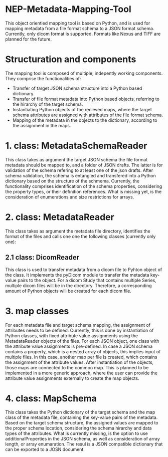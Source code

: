 # NEP-Metadata-Mapping-Tool

This object orientied mapping tool is based on Python, and is used for mapping metadata from a file format schema to a JSON format schema. Currently, only dicom format is supported. Formats like Nexus and TIFF are planned for the future.

# Structuration and components

The mapping tool is composed of multiple, indepently working components. They comprise the functionalities of:
  - Transfer of target JSON schema structure into a Python based dictionary.
  - Transfer of file format metadata into Python based objects, referring to the hirarchy of the target schema.
  - Instantiating Python objects of the recieved maps, where the target schema attributes are assigned with attributes of the file format schema.
  - Mapping of the metadata in the objects to the dictionary, according to the assignment in the maps.

# 1. class: MetadataSchemaReader

This class takes as argument the target JSON schema the file format metadata should be mapped to, and a folder of JSON drafts. The latter is for validation
of the schema refering to at least one of the json drafts. After schema validation, the schema is entangled and transfered into a Python dictionary based on the 
structure of the schmema. Currently, the functionality comprises identification of the schema properties, considering the property types, or their definition references.
What is missing yet, is the consideration of enumerations and size restrictions for arrays. 

# 2. class: MetadataReader

This class takes as argument the metadata file directory, identifies the format of the files and calls one one the following classes (currently only one):
   ## 2.1 class: DicomReader
   This class is used to transfer metadata from a dicom file to Pyhton object of the class. It implements the pyDicom module to transfer the metadata key-value pairs
   to the object. For a dicom Study that contains multiple Series, multiple dicom files will be in the directory. Therefore, a corresponding amount of Python objects will
   be created for each dicom file.

# 3. map classes

For each metadata file and target schema mapping, the assignment of attributes needs to be defined. Currently, this is done by instantiation of Python classes,
with fixed attribute value assignments using the MetadataReader objects of the files. For each JSON object, one class with the attribute value assignments is pre-defined. In case a JSON schema contains a property, which is a nested array
of objects, this implies input of multiple files. In this case, another map per file is created, which contains the assignment of the attribute values. After instantiation of the objects, 
those maps are connected to the common map. This is planned to be implemented in a more generic approach, where the user can provide the attribute value assignments externally to create the map objects.

# 4. class: MapSchema

This class takes the Python dictionary of the target schema and the map class of the metadata file, containing the key-value pairs of the metadata. Based on the target schema structure,
the assigned values are mapped to the proper schema location, considering the schema hirarchy and data types of the attributes. What is currently missing, is the option to use additionalProperties 
in the JSON schema, as well as consideration of array length, or array enumaration. The resul is a JSON compatible dictionary that can be exported to a JOSN document.
